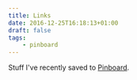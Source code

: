 ```yaml
---
title: Links
date: 2016-12-25T16:18:13+01:00
draft: false
tags:
    - pinboard
---
```


Stuff I've recently saved to [Pinboard][pinboard].


[pinboard]: https://pinboard.in
